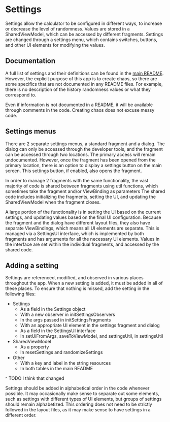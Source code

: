 # Settings

Settings allow the calculator to be configured in different ways, to increase or decrease the level of randomness.
Values are stored in a SharedViewModel, which can be accessed by different fragments.
Settings are changed through a settings menu, which contains switches, buttons, and other UI elements for modifying the values.

## Documentation
A full list of settings and their definitions can be found in the [main README](https://github.com/lbressler13/trick-calculator/blob/main/README.md).
However, the explicit purpose of this app is to create chaos, so there are some specifics that are not documented in any README files.
For example, there is no description of the history randomness values or what they correspond to.

Even if information is not documented in a README, it will be available through comments in the code.
Creating chaos does not excuse messy code.

## Settings menus
There are 2 separate settings menus, a standard fragment and a dialog.
The dialog can only be accessed through the developer tools, and the fragment can be accessed through two locations.
The primary access will remain undocumented.
However, once the fragment has been opened from the primary location, there is an option to display a settings button on the main screen.
This settings button, if enabled, also opens the fragment.

In order to manage 2 fragments with the same functionality, the vast majority of code is shared between fragments using util functions, which sometimes take the fragment and/or ViewBinding as parameters
The shared code includes initializing the fragments, setting the UI, and updating the SharedViewModel when the fragment closes.

A large portion of the functionality is in setting the UI based on the current settings, and updating values based on the final UI configuration.
Because the fragment and the dialog have different layout files, they also have separate ViewBindings, which means all UI elements are separate.
This is managed via a SettingsUI interface, which is implemented by both fragments and has arguments for all the necessary UI elements.
Values in the interface are set within the individual fragments, and accessed by the shared code.

## Adding a setting
Settings are referenced, modified, and observed in various places throughout the app.
When a new setting is added, it must be added in all of these places.
To ensure that nothing is missed, add the setting in the following files:
* Settings
  * As a field in the Settings object
  * With a new observer in initSettingsObservers
  * In the args passed in initSettingsFragments
  * With an appropriate UI element in the settings fragment and dialog
  * As a field in the SettingsUI interface
  * In setUiFromArgs, saveToViewModel, and settingsUtil, in settingsUtil
* SharedViewModel
  * As a property
  * In resetSettings and randomizeSettings
* Other  
  * With a key and label in the string resources
  * In both tables in the main README
  
^ TODO I think that changed

Settings should be added in alphabetical order in the code whenever possible.
It may occasionally make sense to separate out some elements, such as settings with different types of UI elements, but groups of settings should remain alphabetized.
This ordering does not need to be strictly followed in the layout files, as it may make sense to have settings in a different order.
